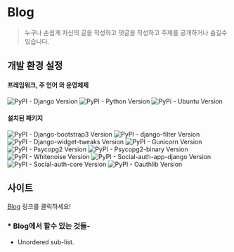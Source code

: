 # Blog

> 누구나 손쉽게 자신의 글을 작성하고 댓글을 작성하고 주제를 공개하거나 숨길수 있습니다.


## 개발 환경 설정

#### 프레임워크, 주 언어 와 운영체제
![PyPI - Django Version][django-image]
![PyPI - Python Version][python-image]
![PyPi - Ubuntu Version][ubuntu-image]

#### 설치된 패키지
 ![PyPI - Django-bootstrap3 Version][bootstrap-image]
 ![PyPI - django-filter Version][django_filter-image]
 ![PyPI - Django-widget-tweaks Version][django_widget_tweaks-image]
 ![PyPI - Gunicorn Version][gunicorn-image]
 ![PyPI - Psycopg2 Version][Psycopg2-image]
 ![PyPI - Psycopg2-binary Version][Psycopg2-binary-image]
 ![PyPI - Whitenoise Version][Whitenoise-image]
 ![PyPI - Social-auth-app-django Version][social_auth_app_django-image]
 ![PyPI - Social-auth-core Version][social_auth_core-image]
 ![PyPI - Oauthlib Version][Oauthlib-image]

## 사이트

[Blog](https://choco-blog.herokuapp.com/) 링크를 클릭하세요!

### * Blog에서 할수 있는 것들-
* Unordered sub-list. 

<!-- Markdown link & img dfn's -->
[django-image]: https://img.shields.io/badge/django-2.1-blue.svg
[python-image]: https://img.shields.io/badge/python-3.6-blue.svg
[ubuntu-image]: https://img.shields.io/badge/ubuntu-18.04-orange.svg
[bootstrap-image]: https://img.shields.io/badge/bootstrap3-11.0-green.svg
[django_filter-image]:https://img.shields.io/badge/django_filter-2.0-green.svg
[django_widget_tweaks-image]: https://img.shields.io/badge/django_widget_tweaks-1.4-green.svg
[gunicorn-image]: https://img.shields.io/badge/gunicorn-19.9-green.svg
[Psycopg2-image]: https://img.shields.io/badge/psycopg2-2.7-green.svg
[Psycopg2-binary-image]: https://img.shields.io/badge/psycopg2_binary-2.7-green.svg
[Whitenoise-image]: https://img.shields.io/badge/whitenoise-4.1-green.svg
[social_auth_app_django-image]: https://img.shields.io/badge/social_auth_app_django-2.1-green.svg
[social_auth_core-image]: https://img.shields.io/badge/social_auth_core-1.7-green.svg
[Oauthlib-image]: https://img.shields.io/badge/oauthlib-2.1-green.svg

